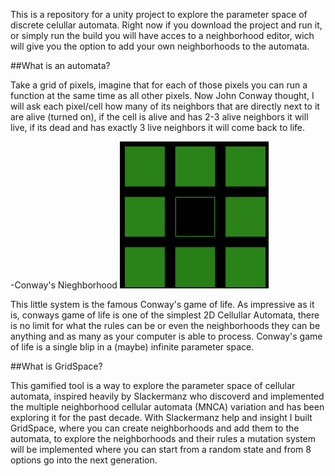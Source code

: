 This is a repository for a unity project to explore the parameter space of discrete celullar automata. Right now if you download the project and run it, or simply run the build you will have acces to a neighborhood editor, wich will give you the option to add your own neighborhoods to the automata. 



##What is an automata?

Take a grid of pixels, imagine that for each of those pixels you can run a function at the same time as all other pixels. Now John Conway thought, I will ask each pixel/cell how many of its neighbors that are directly next to it are alive (turned on), if the cell is alive and has 2-3 alive neighbors it will live, if its dead and has exactly 3 live neighbors it will come back to life.

 -Conway's Nieghborhood
![Conway](/mdIMages/ConwayNH.png)


This little system is the famous Conway's game of life. As impressive as it is, conways game of life is one of the simplest 2D Cellullar Automata,  there is no limit for what the rules can be or even the neighborhoods they can be anything and as many as your computer is able to process. Conway's game of life is a single blip in a (maybe) infinite parameter space. 



##What is GridSpace?

This gamified tool is a way to explore the parameter space of cellular automata, inspired heavily by Slackermanz who discoverd and implemented the multiple neighborhood cellular automata (MNCA) variation and has been exploring it for the past decade. With Slackermanz help and insight I built GridSpace, where you can create neighborhoods and add them to the automata, to explore the neighborhoods and their rules a mutation system will be implemented where you can start from a random state and from 8 options go into the next generation. 